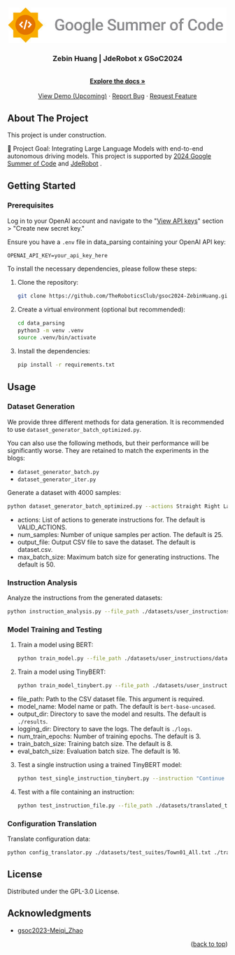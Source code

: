 <br />
<div align="center">
  <a href="https://github.com/your_username/repo_name">
    <img src="imgs/jderobot_gsoc.jpg" alt="Logo" width="500" height="80">
  </a>

  <h3 align="center">Zebin Huang | JdeRobot x GSoC2024</h3>

  <p align="center">
    <br />
    <a href="https://theroboticsclub.github.io/gsoc2024-ZebinHuang/"><strong>Explore the docs »</strong></a>
    <br />
    <br />
    <a href="https://github.com/TheRoboticsClub/gsoc2024-ZebinHuang">View Demo (Upcoming)</a>
    ·
    <a href="https://github.com/TheRoboticsClub/gsoc2024-ZebinHuang/issues/new?labels=bug&template=bug-report---.md">Report Bug</a>
    ·
    <a href="https://github.com/your_username/repo_name/issues/new?labels=enhancement&template=feature-request---.md">Request Feature</a>
  </p>
</div>

## About The Project

This project is under construction.

🚀 Project Goal: Integrating Large Language Models with end-to-end autonomous driving models. This project is supported by [2024 Google Summer of Code](https://summerofcode.withgoogle.com/) and [JdeRobot](https://jderobot.github.io/activities/gsoc/2024#ideas-list) .

## Getting Started

### Prerequisites

Log in to your OpenAI account and navigate to the "[View API keys](https://beta.openai.com/account/api-keys)" section > "Create new secret key."

Ensure you have a `.env` file in data_parsing containing your OpenAI API key:

```plaintext
OPENAI_API_KEY=your_api_key_here
```

To install the necessary dependencies, please follow these steps:

1. Clone the repository:

   ```bash
   git clone https://github.com/TheRoboticsClub/gsoc2024-ZebinHuang.git
   ```

2. Create a virtual environment (optional but recommended):

   ```bash
   cd data_parsing
   python3 -m venv .venv
   source .venv/bin/activate
   ```

3. Install the dependencies:

   ```bash
   pip install -r requirements.txt
   ```

## Usage

### Dataset Generation

We provide three different methods for data generation. It is recommended to use `dataset_generator_batch_optimized.py`.

You can also use the following methods, but their performance will be significantly worse. They are retained to match the experiments in the blogs:
- `dataset_generator_batch.py`
- `dataset_generator_iter.py`

Generate a dataset with 4000 samples:

```bash
python dataset_generator_batch_optimized.py --actions Straight Right LaneFollow Left --num_samples 1000 --output_file ./datasets/user_instructions/dataset_4000.csv --max_batch_size 100
```

- actions: List of actions to generate instructions for. The default is VALID_ACTIONS.
- num_samples: Number of unique samples per action. The default is 25.
- output_file: Output CSV file to save the dataset. The default is dataset.csv.
- max_batch_size: Maximum batch size for generating instructions. The default is 50.

### Instruction Analysis
Analyze the instructions from the generated datasets:

```bash
python instruction_analysis.py --file_path ./datasets/user_instructions/dataset_4000.csv --output_dir ./results
```

### Model Training and Testing

1. Train a model using BERT:
    ```bash
    python train_model.py --file_path ./datasets/user_instructions/dataset_4000.csv --output_dir ./models
    ```

2. Train a model using TinyBERT:
    ```bash
    python train_model_tinybert.py --file_path ./datasets/user_instructions/dataset_4000.csv --output_dir ./models
    ```

- file_path: Path to the CSV dataset file. This argument is required.
- model_name: Model name or path. The default is `bert-base-uncased`.
- output_dir: Directory to save the model and results. The default is `./results`.
- logging_dir: Directory to save the logs. The default is `./logs`.
- num_train_epochs: Number of training epochs. The default is 3.
- train_batch_size: Training batch size. The default is 8.
- eval_batch_size: Evaluation batch size. The default is 16.

3. Test a single instruction using a trained TinyBERT model:
    ```bash
    python test_single_instruction_tinybert.py --instruction "Continue straight on the highway for the next 10 miles." --model_path ./models/checkpoint-1000 --label_mapping_path ./models/label_mapping.csv
    ```

4. Test with a file containing an instruction:

    ```bash
    python test_instruction_file.py --file_path ./datasets/translated_test_suites/Town02_All.txt --model_path ./models/checkpoint-1000 --tokenizer_name huawei-noah/TinyBERT_General_4L_312D --label_mapping_path ./models/label_mapping.json
    ```

### Configuration Translation

Translate configuration data:

```bash
python config_translator.py ./datasets/test_suites/Town01_All.txt ./translated_test_suite
```

## License

Distributed under the GPL-3.0 License.

## Acknowledgments

* [gsoc2023-Meiqi_Zhao](https://github.com/TheRoboticsClub/gsoc2023-Meiqi_Zhao)

<p align="right">(<a href="#readme-top">back to top</a>)</p>
